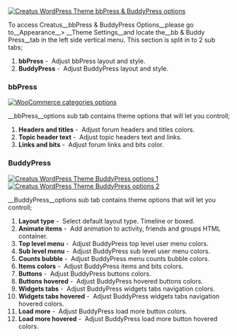 <div class="thz-lightbox-gallery" markdown="1">
<div class="thz-doc-image max">
<a class="thz-lightbox mfp-image" href="../../docs-media/bb-and-buddy-press-options.jpg" data-mfp-title="Creatus WordPress Theme bbPress & BuddyPress options" data-modal-size="large">
	<img src="../../docs-media/bb-and-buddy-press-options.jpg" alt="Creatus WordPress Theme bbPress & BuddyPress options" />
</a>
</div>

<div id="search" markdown="1">

To access Creatus__bbPress & BuddyPress Options__please go to__Appearance__> __Theme Settings__and locate the__bb & Buddy Press__tab in the left side vertical menu. This section is split in to 2 sub tabs; 

1. __bbPress__&nbsp;-&nbsp; Adjust bbPress layout and style. 
1. __BuddyPress__&nbsp;-&nbsp; Adjust BuddyPress layout and style.

</div>

### bbPress
<div class="thz-doc-image max">
<a class="thz-lightbox mfp-image" href="../../docs-media/bbpress-options.jpg" data-mfp-title="Creatus WordPress Theme bbPress options" data-modal-size="large">
	<img src="../../docs-media/bbpress-options.jpg" alt="WooCommerce categories options" />
</a>
</div>


__bbPress__options sub tab contains theme options that will let you controll;

1. __Headers and titles__&nbsp;-&nbsp; Adjust forum headers and titles colors. 
1. __Topic header text__&nbsp;-&nbsp;  Adjust topic headers text and links.
1. __Links and bits__&nbsp;-&nbsp; Adjust forum links and bits color.
 


### BuddyPress
<div class="thz-doc-image max">
<a class="thz-lightbox mfp-image" href="../../docs-media/buddypress-options-1.jpg" data-mfp-title="Creatus WordPress Theme BuddyPress options 1" data-modal-size="large">
	<img src="../../docs-media/buddypress-options-1.jpg" alt="Creatus WordPress Theme BuddyPress options 1" />
</a>
</div>

<div class="thz-doc-image max">
<a class="thz-lightbox mfp-image" href="../../docs-media/buddypress-options-2.jpg" data-mfp-title="Creatus WordPress Theme BuddyPress options 2" data-modal-size="large">
	<img src="../../docs-media/buddypress-options-2.jpg" alt="Creatus WordPress Theme BuddyPress options 2" />
</a>
</div>

__BuddyPress__options sub tab contains theme options that will let you controll;


1. __Layout type__&nbsp;-&nbsp; Select default layout type. Timeline or boxed. 
1. __Animate items__&nbsp;-&nbsp;  Add animation to activity, friends and groups HTML container.
1. __Top level menu__&nbsp;-&nbsp; Adjust BuddyPress top level user menu colors.
1. __Sub level menu__&nbsp;-&nbsp; Adjust BuddyPress sub level user menu colors.
1. __Counts bubble__&nbsp;-&nbsp; Adjust BuddyPress menu counts bubble colors.
1. __Items colors__&nbsp;-&nbsp; Adjust BuddyPress items and bits colors.
1. __Buttons__&nbsp;-&nbsp; Adjust BuddyPress buttons colors.
1. __Buttons hovered__&nbsp;-&nbsp; Adjust BuddyPress hovered buttons colors.
1. __Widgets tabs__&nbsp;-&nbsp; Adjust BuddyPress widgets tabs navigation colors.
1. __Widgets tabs hovered__&nbsp;-&nbsp; Adjust BuddyPress widgets tabs navigation hovered colors.
1. __Load more__&nbsp;-&nbsp; Adjust BuddyPress load more button colors.
1. __Load more hovered__&nbsp;-&nbsp; Adjust BuddyPress load more button hovered colors.




</div>